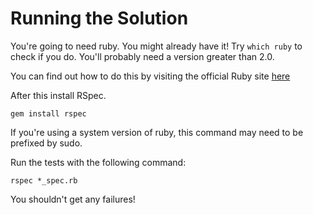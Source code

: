# Running the Solution

You're going to need ruby. You might already have it! Try `which ruby` to check if you do. You'll probably need a version greater than 2.0.

You can find out how to do this by visiting the official Ruby site [here](https://www.ruby-lang.org/en/documentation/installation/)

After this install RSpec.

`gem install rspec`

If you're using a system version of ruby, this command may need to be prefixed by sudo.

Run the tests with the following command:

`rspec *_spec.rb`

You shouldn't get any failures!
